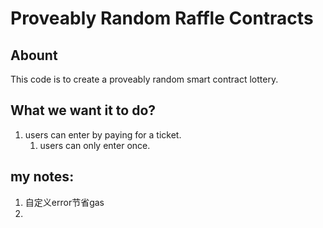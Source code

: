 # Proveably Random Raffle Contracts

## Abount

This code is to create a proveably random smart contract lottery. 

## What we want it to do?

1. users can enter by paying for a ticket.
   1. users can only enter once.

## my notes:

1. 自定义error节省gas
2.  